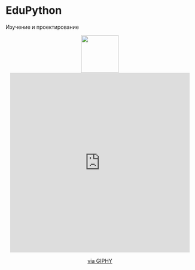 # EduPython
Изучение и проектирование
<div id="header" align="center">
  <img src="https://media.giphy.com/media/M9gbBd9nbDrOTu1Mqx/giphy.gif" width="100"/>
  <iframe src="https://giphy.com/embed/Ye7UYS5NTl6arPbDw7" width="480" height="480" style="" frameBorder="0" class="giphy-embed" allowFullScreen></iframe><p><a href="https://giphy.com/stickers/transparent-Ye7UYS5NTl6arPbDw7">via GIPHY</a></p>
</div>
